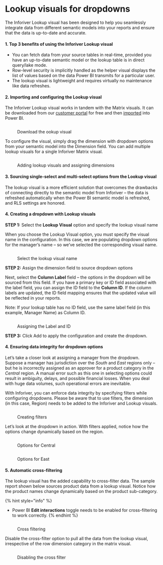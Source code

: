 # Lookup visuals for dropdowns

The Inforiver Lookup visual has been designed to help you seamlessly integrate data from different semantic models into your reports and ensure that the data is up-to-date and accurate.&#x20;

#### 1. Top 3 benefits of using the Inforiver Lookup visual  <a href="#h-top-3-benefits-of-switching-to-the-inforiver-lookup-visual-nbsp" id="h-top-3-benefits-of-switching-to-the-inforiver-lookup-visual-nbsp"></a>

* You can fetch data from your source tables in real-time, provided you have an up-to-date semantic model or the lookup table is in direct query/lake mode.&#x20;
* Row-level security is implicitly handled as the helper visual displays the list of values based on the data Power BI transmits for a particular user.&#x20;
* The lookup visual is lightweight and requires virtually no maintenance like data refreshes.

#### 2. Importing and configuring the Lookup visual  <a href="#h-importing-and-configuring-the-lookup-nbsp" id="h-importing-and-configuring-the-lookup-nbsp"></a>

The Inforiver Lookup visual works in tandem with the Matrix visuals. It can be downloaded from our [customer portal](https://inforiver.com/login/) for free and then [imported](https://docs.inforiver.com/introduction-to-inforiver/get-started/installing-inforiver-for-yourself) into Power BI.

<figure><img src="../../../../.gitbook/assets/image (8) (1) (1).png" alt=""><figcaption><p>Download the ookup visual</p></figcaption></figure>

To configure the visual, simply drag the dimension with dropdown options from your semantic model into the Dimension field. You can add multiple lookup visuals for a single Inforiver Matrix visual.

<figure><img src="../../../../.gitbook/assets/image (1) (1) (1) (1) (1) (1) (1) (1) (1) (1) (1) (1) (1) (1) (1) (1) (1) (1) (1) (1) (1) (1) (1) (1) (1) (1) (1) (1) (1).png" alt=""><figcaption><p>Adding lookup visuals and assigning dimensions</p></figcaption></figure>

#### 3. Sourcing single-select and multi-select options from the Lookup visual  <a href="#h-sourcing-single-select-and-multi-select-options-from-the-lookup-visual-nbsp" id="h-sourcing-single-select-and-multi-select-options-from-the-lookup-visual-nbsp"></a>

The lookup visual is a more efficient solution that overcomes the drawbacks of connecting directly to the semantic model from Inforiver – the data is refreshed automatically when the Power BI semantic model is refreshed, and RLS settings are honored.

#### 4. Creating a dropdown with Lookup visuals  <a href="#h-creating-a-dropdown-with-lookup-visuals-nbsp" id="h-creating-a-dropdown-with-lookup-visuals-nbsp"></a>

**STEP 1:** Select the **Lookup Visual** option and specify the lookup visual name&#x20;

When you choose the Lookup Visual option, you must specify the visual name in the configuration. In this case, we are populating dropdown options for the manager’s name – so we’ve selected the corresponding visual name.&#x20;

<figure><img src="../../../../.gitbook/assets/image (2) (1) (1) (1) (1) (1) (1) (1) (1) (1) (1) (1) (1) (1) (1) (1) (1) (1).png" alt=""><figcaption><p>Select the lookup visual name</p></figcaption></figure>

**STEP 2:** Assign the dimension field to source dropdown options&#x20;

Next, select the **Column Label** field – the options in the dropdown will be sourced from this field. If you have a primary key or ID field associated with the label field, you can assign the ID field to the **Column ID**. If the column labels are updated, the ID field mapping ensures that the updated value will be reflected in your reports. &#x20;

Note: If your lookup table has no ID field, use the same label field (in this example, Manager Name) as Column ID.&#x20;

<figure><img src="../../../../.gitbook/assets/image (4) (1) (1) (1) (1) (1) (1) (1) (1) (1).png" alt=""><figcaption><p>Assigning the Label and ID</p></figcaption></figure>

**STEP 3:** Click Add to apply the configuration and create the dropdown.

#### 4. Ensuring data integrity for dropdown options  <a href="#h-ensuring-data-integrity-for-dropdown-options-nbsp" id="h-ensuring-data-integrity-for-dropdown-options-nbsp"></a>

Let’s take a closer look at assigning a manager from the dropdown. Suppose a manager has jurisdiction over the _South_ and _East_ regions only – but he is incorrectly assigned as an approver for a product category in the _Central_ region. A manual error such as this one in selecting options could result in ambiguity, delays, and possible financial losses. When you deal with huge data volumes, such operational errors are inevitable.&#x20;

With Inforiver, you can enforce data integrity by specifying filters while configuring dropdowns. Please be aware that to use filters, the dimension (in this case, Region) needs to be added to the Inforiver and Lookup visuals.&#x20;

<figure><img src="../../../../.gitbook/assets/image (5) (1) (1) (1) (1) (1) (1).png" alt=""><figcaption><p>Creating filters</p></figcaption></figure>

Let’s look at the dropdown in action. With filters applied, notice how the options change dynamically based on the region.&#x20;

<div><figure><img src="../../../../.gitbook/assets/image (6) (1) (1) (1) (1) (1).png" alt=""><figcaption><p>Options for Central</p></figcaption></figure> <figure><img src="../../../../.gitbook/assets/dropdown-options-dynamic-population-1536x865.png" alt=""><figcaption><p>Options for East</p></figcaption></figure></div>

#### **5. Automatic cross-filtering**&#x20;

The lookup visual has the added capability to cross-filter data. The sample report shown below sources product data from a lookup visual. Notice how the product names change dynamically based on the product sub-category.&#x20;

{% hint style="info" %}
* Power BI **Edit interactions** toggle needs to be enabled for cross-filtering to work correctly.&#x20;
{% endhint %}

<figure><img src="../../../../.gitbook/assets/8. cross-filtering.gif" alt=""><figcaption><p>Cross filtering</p></figcaption></figure>

Disable the cross-filter option to pull all the data from the lookup visual, irrespective of the row dimension category in the matrix visual.&#x20;

<figure><img src="../../../../.gitbook/assets/image (8) (1) (1) (1).png" alt=""><figcaption><p>Disabling the cross filter</p></figcaption></figure>
